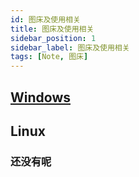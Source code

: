 ```yaml
---
id: 图床及使用相关
title: 图床及使用相关
sidebar_position: 1
sidebar_label: 图床及使用相关
tags: [Note, 图床]
---
```


## [Windows](https://io0288.github.io/IODocs/docs/Q-A/Q&A-Windows)


## Linux

### 还没有呢


